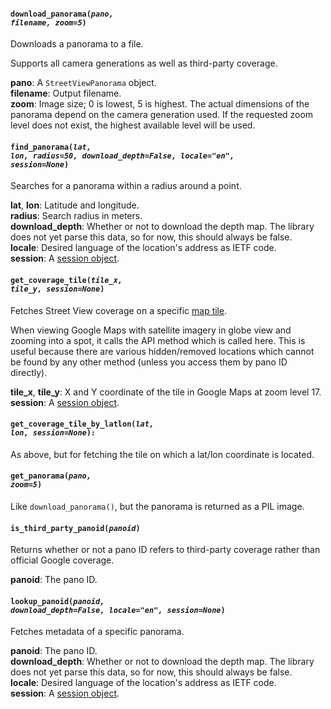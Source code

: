 #### <code>download_panorama(<em>pano, filename, zoom=5</em>)</code>

Downloads a panorama to a file.

Supports all camera generations as well as third-party coverage.

**pano**: A `StreetViewPanorama` object.  
**filename**: Output filename.  
**zoom**: Image size; 0 is lowest, 5 is highest. The actual dimensions of the panorama depend on the camera generation used.
If the requested zoom level does not exist, the highest available level will be used.


#### <code>find_panorama(<em>lat, lon, radius=50, download_depth=False, locale="en", session=None</em>)</code>

Searches for a panorama within a radius around a point.

**lat**, **lon**: Latitude and longitude.  
**radius**: Search radius in meters.  
**download_depth**: Whether or not to download the depth map. The library does not yet parse this data, so for now, this should always be false.  
**locale**: Desired language of the location's address as IETF code.  
**session**: A [session object](https://docs.python-requests.org/en/master/user/advanced/#session-objects).


#### <code>get_coverage_tile(<em>tile_x, tile_y, session=None</em>)</code>

Fetches Street View coverage on a specific [map tile](https://developers.google.com/maps/documentation/javascript/coordinates).

When viewing Google Maps with satellite imagery in globe view and zooming into a spot, it calls the API method
which is called here. This is useful because there are various hidden/removed locations which cannot be found by
any other method (unless you access them by pano ID directly).

**tile_x**, **tile_y**: X and Y coordinate of the tile in Google Maps at zoom level 17.  
**session**: A [session object](https://docs.python-requests.org/en/master/user/advanced/#session-objects).


#### <code>get_coverage_tile_by_latlon(<em>lat, lon, session=None</em>):</code>

As above, but for fetching the tile on which a lat/lon coordinate is located.


#### <code>get_panorama(<em>pano, zoom=5</em>)</code>

Like `download_panorama()`, but the panorama is returned as a PIL image.


#### <code>is_third_party_panoid(<em>panoid</em>)</code>

Returns whether or not a pano ID refers to third-party coverage rather than official Google coverage.

**panoid**: The pano ID.


#### <code>lookup_panoid(<em>panoid, download_depth=False, locale="en", session=None</em>)</code>

Fetches metadata of a specific panorama.

**panoid**: The pano ID.  
**download_depth**: Whether or not to download the depth map. The library does not yet parse this data, so for now, this should always be false.  
**locale**: Desired language of the location's address as IETF code.  
**session**: A [session object](https://docs.python-requests.org/en/master/user/advanced/#session-objects).  
